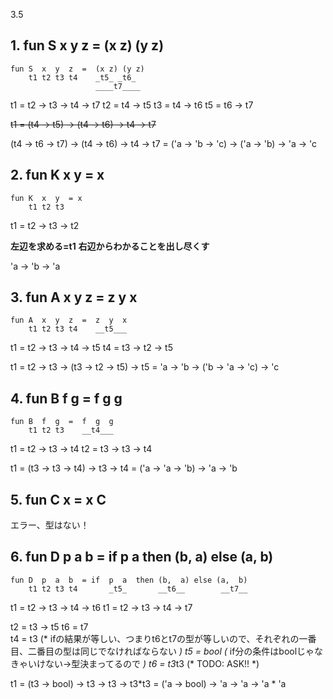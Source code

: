 3.5

## 1. fun S x y z = (x z) (y z)

```
fun S  x  y  z  =  (x z) (y z)
    t1 t2 t3 t4    _t5_ _t6_
                   ____t7____
```

t1 = t2 -> t3 -> t4 -> t7
t2 = t4 -> t5
t3 = t4 -> t6
t5 = t6 -> t7

~~t1 = (t4 -> t5) -> (t4 -> t6) -> t4 -> t7~~

(t4 -> t6 -> t7) -> (t4 -> t6) -> t4 -> t7
= ('a -> 'b -> 'c) -> ('a -> 'b) -> 'a -> 'c


## 2. fun K x y = x

```
fun K  x  y  = x
    t1 t2 t3
```

t1 = t2 -> t3 -> t2

**左辺を求める=t1**
**右辺からわかることを出し尽くす**

'a -> 'b -> 'a


## 3. fun A x y z = z y x

```
fun A  x  y  z  =  z  y  x
    t1 t2 t3 t4    __t5___
```

t1 = t2 -> t3 -> t4 -> t5
t4 = t3 -> t2 -> t5

t1 = t2 -> t3 -> (t3 -> t2 -> t5) -> t5
   = 'a -> 'b -> ('b -> 'a -> 'c) -> 'c



## 4. fun B f g = f g g 

```
fun B  f  g  =  f  g  g 
    t1 t2 t3    __t4___
```

t1 = t2 -> t3 -> t4
t2 = t3 -> t3 -> t4

t1 = (t3 -> t3 -> t4) -> t3 -> t4
   = ('a -> 'a -> 'b) -> 'a -> 'b


## 5. fun C x = x C

エラー、型はない！


## 6. fun D p a b = if p a then (b, a) else (a, b)

```
fun D  p  a  b  = if  p  a  then (b,  a) else (a,  b)
    t1 t2 t3 t4       _t5_       __t6__        __t7__
```

t1 = t2 -> t3 -> t4 -> t6
t1 = t2 -> t3 -> t4 -> t7

t2 = t3 -> t5
t6 = t7  
t4 = t3  (* ifの結果が等しい、つまりt6とt7の型が等しいので、それぞれの一番目、二番目の型は同じでなければならない *)
t5 = bool (* if分の条件はboolじゃなきゃいけない->型決まってるので *)
t6 = t3*t3 (* TODO: ASK!! *)

t1 = (t3 -> bool) -> t3 -> t3 -> t3*t3 
   = ('a -> bool) -> 'a -> 'a -> 'a * 'a
